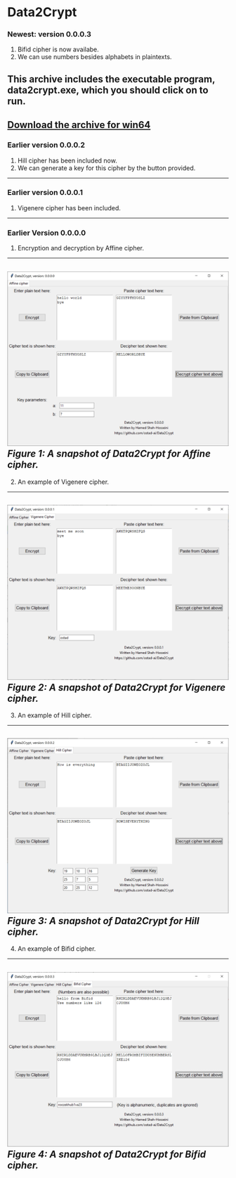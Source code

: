# Data2Crypt
### Newest: version 0.0.0.3
1. Bifid cipher is now availabe.
2. We can use numbers besides alphabets in plaintexts.
## This archive includes the executable program, data2crypt.exe, which you should click on to run.
[Download the archive for win64](https://drive.google.com/file/d/1WRBN-iah5LPHS7IDdiHMbSQmr2LFJYkw/view?usp=sharing)
---
### Earlier version 0.0.0.2
1. Hill cipher has been included now.
2. We can generate a key for this cipher by the button provided.
---
### Earlier version 0.0.0.1
1. Vigenere cipher has been included.
---
### Earlier Version 0.0.0.0
1. Encryption and decryption by Affine cipher.
---
![A snapshot of application for Affine cipher](Media/ver-0-0-0-0.jpg) *Figure 1: A snapshot of Data2Crypt for Affine cipher.*
---
2. An example of Vigenere cipher.
---
![A snapshot of application for Vigenere cipher](Media/ver-0-0-0-1.jpg) *Figure 2: A snapshot of Data2Crypt for Vigenere cipher.*
---
3. An example of Hill cipher.
---
![A snapshot of application for Hill cipher](Media/ver-0-0-0-2.jpg) *Figure 3: A snapshot of Data2Crypt for Hill cipher.*
---
4. An example of Bifid cipher.
---
![A snapshot of application for Bifid cipher](Media/ver-0-0-0-3.jpg) *Figure 4: A snapshot of Data2Crypt for Bifid cipher.*
---
